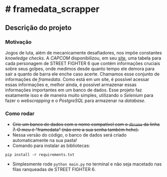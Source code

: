 # # framedata_scrapper

## Descrição do projeto

### Motivação

Jogos de luta, além de mecanicamente desafiadores, nos impõe constantes *knowledge checks*. A *CAPCOM* disponibilizou, em seu [site](https://www.streetfighter.com/6/character), uma tabela para cada personagem de STREET FIGHTER 6 que contém informações cruciais sobre seus golpes, onde medimos desde quanto tempo ele demora para sair a quanto de barra ele enche caso acerte. Chamamos esse conjunto de informações de *framedata*. Como está em um site, é possível acessar essas informações e, melhor ainda, é possível armazenar essas informações importantes em um banco de dados. Esse projeto faz exatamente isso e de maneira muito simples, utilizando o *Selenium* para fazer o *webscrapping* e o *PostgreSQL* para armazenar na *database*.

### Como rodar

- ~~Crie um banco de dados com o nome compatível com o ```dbname``` da linha 7. O meu é "framedata" (não erre a sua senha também hehe).~~
- Nessa versão do código, o banco de dados será criado automaticamente na sua pasta!
- Comando para instalar as bibliotecas:

```
pip install -r requirements.txt
```

- Simplesmente rode ```python main.py``` no terminal e não seja macetado nas filas ranqueadas de STREET FIGHTER 6.
